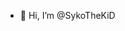- 👋 Hi, I’m @SykoTheKiD
<!---
SykoTheKiD/SykoTheKiD is a ✨ special ✨ repository because its `README.md` (this file) appears on your GitHub profile.
You can click the Preview link to take a look at your changes.
--->
